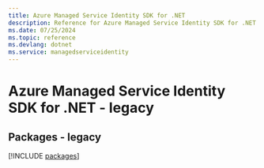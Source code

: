 ```yaml
---
title: Azure Managed Service Identity SDK for .NET
description: Reference for Azure Managed Service Identity SDK for .NET
ms.date: 07/25/2024
ms.topic: reference
ms.devlang: dotnet
ms.service: managedserviceidentity
---
```

# Azure Managed Service Identity SDK for .NET - legacy
## Packages - legacy
[!INCLUDE [packages](managed-service-identity-index.md)]